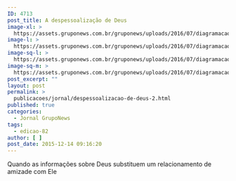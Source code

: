 ```yaml
---
ID: 4713
post_title: A despessoalização de Deus
image-xl: >
  https://assets.gruponews.com.br/gruponews/uploads/2016/07/diagramacao-gruponews-dezembro-grafica-final-1-1920x1080.jpg
image-l: >
  https://assets.gruponews.com.br/gruponews/uploads/2016/07/diagramacao-gruponews-dezembro-grafica-final-1-1280x720.jpg
image-sq-l: >
  https://assets.gruponews.com.br/gruponews/uploads/2016/07/diagramacao-gruponews-dezembro-grafica-final-1-1280x1280.jpg
image-sq-m: >
  https://assets.gruponews.com.br/gruponews/uploads/2016/07/diagramacao-gruponews-dezembro-grafica-final-1-720x720.jpg
post_excerpt: ""
layout: post
permalink: >
  publicacoes/jornal/despessoalizacao-de-deus-2.html
published: true
categories:
  - Jornal GrupoNews
tags:
  - edicao-82
author: [ ]
post_date: 2015-12-14 09:16:20
---
```

Quando as informações sobre Deus substituem um relacionamento de amizade com Ele